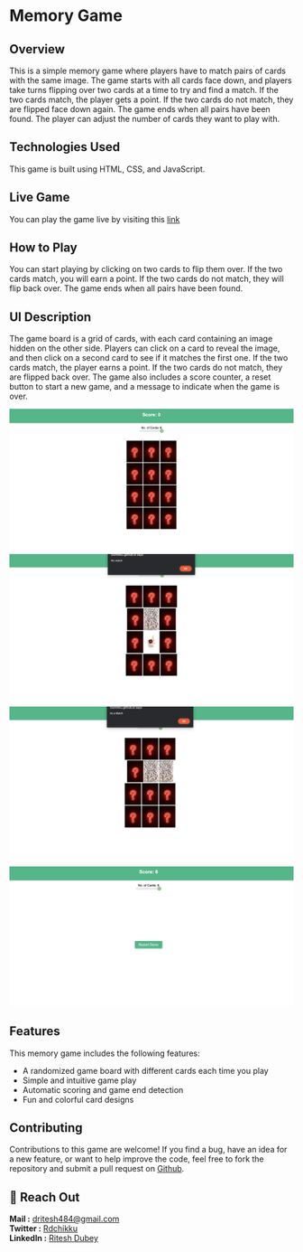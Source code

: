 # Memory Game

## Overview

This is a simple memory game where players have to match pairs of cards with the same image.
The game starts with all cards face down, and players take turns flipping over two cards at a time to try and find a match.
If the two cards match, the player gets a point.
If the two cards do not match, they are flipped face down again.
The game ends when all pairs have been found.
The player can adjust the number of cards they want to play with.

## Technologies Used

This game is built using HTML, CSS, and JavaScript.

## Live Game

You can play the game live by visiting this [link](https://0xchikku.github.io/MemoryGame/)

## How to Play

You can start playing by clicking on two cards to flip them over.
If the two cards match, you will earn a point.
If the two cards do not match, they will flip back over.
The game ends when all pairs have been found.

## UI Description

The game board is a grid of cards, with each card containing an image hidden on the other side.
Players can click on a card to reveal the image, and then click on a second card to see if it matches the first one.
If the two cards match, the player earns a point.
If the two cards do not match, they are flipped back over.
The game also includes a score counter, a reset button to start a new game, and a message to indicate when the game is over.

![Start of Gameplay screenshot](./assets/startOfTheGame.png)
![No Match screenshot](./assets/NoMatch.png)
![When Match screenshot](./assets/WhenMatch.png)
![End of Gameplay screenshot](./assets/EndOfGame.png)

## Features

This memory game includes the following features:

- A randomized game board with different cards each time you play
- Simple and intuitive game play
- Automatic scoring and game end detection
- Fun and colorful card designs

## Contributing

Contributions to this game are welcome! If you find a bug, have an idea for a new feature, or want to help improve the code, feel free to fork the repository and submit a pull request on [Github](https://github.com/0xchikku/MemoryGame).

## 📩 Reach Out

**Mail :** [dritesh484@gmail.com](mailto:dritesh484@gmail.com)  
**Twitter :** [Rdchikku](https://twitter.com/Rdchikku_)  
**LinkedIn :** [Ritesh Dubey](https://www.linkedin.com/in/ritesh-dubey-1a54a4215/)

